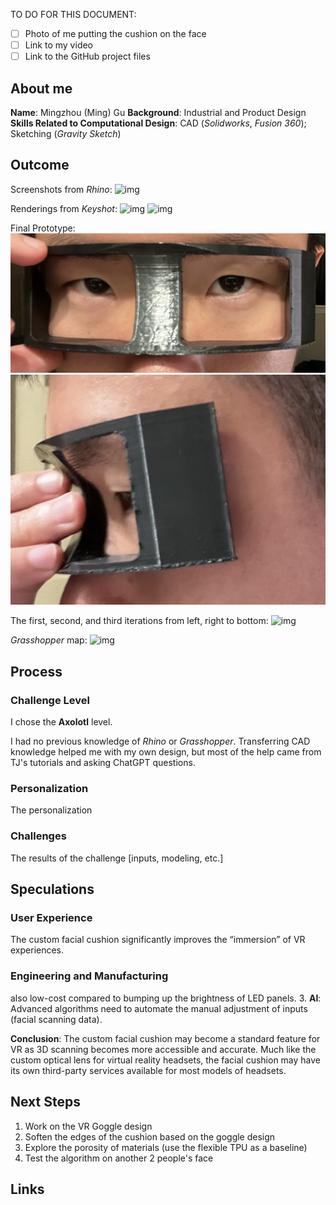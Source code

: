
TO DO FOR THIS DOCUMENT: 
- [ ] Photo of me putting the cushion on the face
- [ ] Link to my video
- [ ] Link to the GitHub project files
## About me
**Name**: Mingzhou (Ming) Gu
**Background**: Industrial and Product Design
**Skills Related to Computational Design**: CAD (*Solidworks*, *Fusion 360*); Sketching (*Gravity Sketch*)

## Outcome
Screenshots from *Rhino*: 
![img](_attachments/Rhino_Screenshot.png)

Renderings from *Keyshot*: 
![img](_attachments/Cushion_rev03_front.png)
![img](_attachments/Cushion_rev03_side.png)

Final Prototype: 
![img](_attachments/cushiononface_front.JPG)
![img](_attachments/cushiononface_side.JPG)

The first, second, and third iterations from left, right to bottom: 
![img](_attachments/3iterations.jpg)

*Grasshopper* map: 
![img](../projects/hardware/VR_cushion_baseline/Baseline_Map.png)


## Process
### Challenge Level
I chose the **Axolotl** level. 

I had no previous knowledge of *Rhino* or *Grasshopper*. Transferring CAD knowledge helped me with my own design, but most of the help came from TJ's tutorials and asking ChatGPT questions. 

### Personalization
The personalization

### Challenges
The results of the challenge [inputs, modeling, etc.]

## Speculations
### User Experience
The custom facial cushion significantly improves the “immersion” of VR experiences. 

### Engineering and Manufacturing
also low-cost compared to bumping up the brightness of LED panels. 
3. **AI**: Advanced algorithms need to automate the manual adjustment of inputs (facial scanning data). 

**Conclusion**: 
The custom facial cushion may become a standard feature for VR as 3D scanning becomes more accessible and accurate. Much like the custom optical lens for virtual reality headsets, the facial cushion may have its own third-party services available for most models of headsets. 

## Next Steps
1. Work on the VR Goggle design
2. Soften the edges of the cushion based on the goggle design
3. Explore the porosity of materials (use the flexible TPU as a baseline)
4. Test the algorithm on another 2 people's face

## Links
